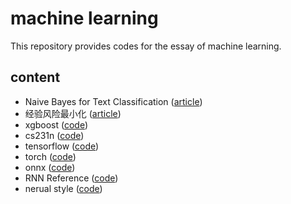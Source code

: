 # machine learning

This repository provides codes for the essay of machine learning.

## content

- Naive Bayes for Text Classification ([article](https://zhuanlan.zhihu.com/p/33509773))
- 经验风险最小化 ([article](https://zhuanlan.zhihu.com/p/35155249))
- xgboost ([code](https://github.com/gaoxinge/machine-learning/tree/master/xgboost))
- cs231n ([code](https://github.com/gaoxinge/machine-learning/tree/master/cs231n))
- tensorflow ([code](https://github.com/gaoxinge/machine-learning/tree/master/tensorflow))
- torch ([code](https://github.com/gaoxinge/machine-learning/tree/master/torch))
- onnx ([code](https://github.com/gaoxinge/machine-learning/tree/master/onnx))
- RNN Reference ([code](https://github.com/gaoxinge/machine-learning/tree/master/RNN%20Reference))
- nerual style ([code](https://github.com/gaoxinge/machine-learning/tree/master/neural%20style))